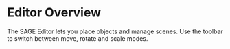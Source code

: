 # Editor Overview

The SAGE Editor lets you place objects and manage scenes. Use the toolbar to switch between move, rotate and scale modes.
